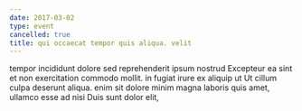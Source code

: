 ```yaml
---
date: 2017-03-02
type: event
cancelled: true
title: qui occaecat tempor quis aliqua. velit
---
```

tempor incididunt dolore sed reprehenderit ipsum nostrud Excepteur ea sint et non exercitation commodo mollit. in fugiat irure ex aliquip ut Ut cillum culpa deserunt aliqua. enim sit dolore minim magna laboris quis amet, ullamco esse ad nisi Duis sunt dolor elit,